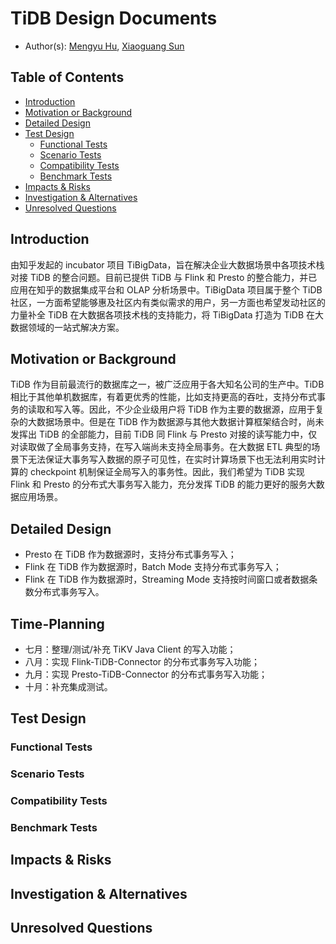 # TiDB Design Documents

- Author(s): [Mengyu Hu](https://github.com/humengyu2012), [Xiaoguang Sun](https://github.com/sunxiaoguang)

## Table of Contents

* [Introduction](#introduction)
* [Motivation or Background](#motivation-or-background)
* [Detailed Design](#detailed-design)
* [Test Design](#test-design)
    * [Functional Tests](#functional-tests)
    * [Scenario Tests](#scenario-tests)
    * [Compatibility Tests](#compatibility-tests)
    * [Benchmark Tests](#benchmark-tests)
* [Impacts & Risks](#impacts--risks)
* [Investigation & Alternatives](#investigation--alternatives)
* [Unresolved Questions](#unresolved-questions)

## Introduction

由知乎发起的 incubator 项目 TiBigData，旨在解决企业大数据场景中各项技术栈对接 TiDB 的整合问题。目前已提供 TiDB 与 Flink 和 Presto 的整合能力，并已应用在知乎的数据集成平台和 OLAP 分析场景中。TiBigData 项目属于整个 TiDB 社区，一方面希望能够惠及社区内有类似需求的用户，另一方面也希望发动社区的力量补全 TiDB 在大数据各项技术栈的支持能力，将 TiBigData 打造为 TiDB 在大数据领域的一站式解决方案。

## Motivation or Background

TiDB 作为目前最流行的数据库之一，被广泛应用于各大知名公司的生产中。TiDB 相比于其他单机数据库，有着更优秀的性能，比如支持更高的吞吐，支持分布式事务的读取和写入等。因此，不少企业级用户将 TiDB 作为主要的数据源，应用于复杂的大数据场景中。但是在 TiDB 作为数据源与其他大数据计算框架结合时，尚未发挥出 TiDB 的全部能力，目前 TiDB 同 Flink 与 Presto 对接的读写能力中，仅对读取做了全局事务支持，在写入端尚未支持全局事务。在大数据 ETL 典型的场景下无法保证大事务写入数据的原子可见性，在实时计算场景下也无法利用实时计算的 checkpoint 机制保证全局写入的事务性。因此，我们希望为 TiDB 实现 Flink 和 Presto 的分布式大事务写入能力，充分发挥 TiDB 的能力更好的服务大数据应用场景。

## Detailed Design

- Presto 在 TiDB 作为数据源时，支持分布式事务写入；
- Flink 在 TiDB 作为数据源时，Batch Mode 支持分布式事务写入；
- Flink 在 TiDB 作为数据源时，Streaming Mode 支持按时间窗口或者数据条数分布式事务写入。

## Time-Planning

- 七月：整理/测试/补充 TiKV Java Client 的写入功能；
- 八月：实现 Flink-TiDB-Connector 的分布式事务写入功能；
- 九月：实现 Presto-TiDB-Connector 的分布式事务写入功能；
- 十月：补充集成测试。


## Test Design



### Functional Tests



### Scenario Tests



### Compatibility Tests



### Benchmark Tests



## Impacts & Risks



## Investigation & Alternatives



## Unresolved Questions
